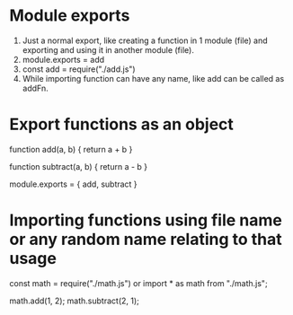 # Module exports
1. Just a normal export, like creating a function in 1 module (file) and exporting and using it in another module (file).
2. module.exports = add
3. const add = require("./add.js")
4. While importing function can have any name, like add can be called as addFn.


# Export functions as an object

function add(a, b) {
  return a + b
}

function subtract(a, b) {
  return a - b
}

module.exports = { add, subtract }

# Importing functions using file name or any random name relating to that usage

const math = require("./math.js")
or
import * as math from "./math.js";

math.add(1, 2);
math.subtract(2, 1);
